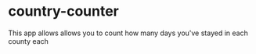 # country-counter

This app allows allows you to count how many days you've stayed in each county each

